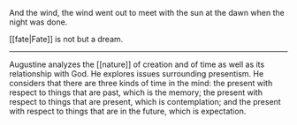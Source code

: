 And the wind, the wind went out to meet with the sun at the dawn when the night was done.

[[fate|Fate]] is not but a dream.

* * *
Augustine analyzes the [[nature]] of creation and of time as well as its relationship with God. He explores issues surrounding presentism. He considers that there are three kinds of time in the mind: the present with respect to things that are past, which is the memory; the present with respect to things that are present, which is contemplation; and the present with respect to things that are in the future, which is expectation.